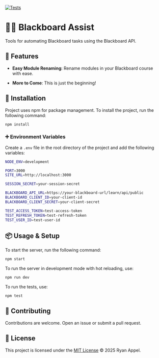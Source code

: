 
[![Tests](https://github.com/fvtc/blackboard-assist/actions/workflows/test.yml/badge.svg)](https://github.com/fvtc/blackboard-assist/actions/workflows/test.yml)


# 👨‍🏫 Blackboard Assist

Tools for automating Blackboard tasks using the Blackboard API.

## 🧠 Features

- **Easy Module Renaming**: Rename modules in your Blackboard course with ease.

- **More to Come**: This is just the beginning!

## 🚀 Installation

Project uses npm for package management. To install the project, run the following command:

```bash
npm install
```

### ➕ Environment Variables
Create a `.env` file in the root directory of the project and add the following variables:

```bash
NODE_ENV=development

PORT=3000
SITE_URL=http://localhost:3000

SESSION_SECRET=your-session-secret

BLACKBOARD_API_URL=https://your-blackboard-url/learn/api/public
BLACKBOARD_CLIENT_ID=your-client-id
BLACKBOARD_CLIENT_SECRET=your-client-secret

TEST_ACCESS_TOKEN=test-access-token
TEST_REFRESH_TOKEN=test-refresh-token
TEST_USER_ID=test-user-id
```

## 📦 Usage & Setup

To start the server, run the following command:

```bash
npm start
```

To run the server in development mode with hot reloading, use:

```bash
npm run dev
```

To run the tests, use:

```bash
npm test
```

## 🤝 Contributing

Contributions are welcome. Open an issue or submit a pull request.

## 📄 License

This project is licensed under the [MIT License](LICENSE) © 2025 Ryan Appel.